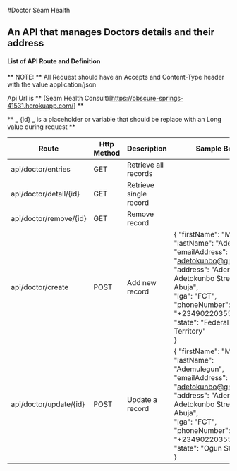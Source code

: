 #Doctor Seam Health

## An API that manages Doctors details and their address

#### List of API Route and Definition
** NOTE: ** All Request should have an Accepts and Content-Type header with the value application/json

Api Url is ** (Seam Health Consult)[https://obscure-springs-41531.herokuapp.com/] **

** _ {id} _ is a placeholder or variable that should be replace with an Long value during request **

| Route                   | Http Method    | Description            | Sample Body                           | Options      |
| ----------------------- | -------------- | ---------------------- | ------------------------------------- | -----------  |
| api/doctor/entries      | GET            | Retrieve all records   |                                       | ?email=value |
| api/doctor/detail/{id}  | GET            | Retrieve single record |                                       |              |
| api/doctor/remove/{id}  | GET            | Remove record          |                                       |              |
| api/doctor/create       | POST           | Add new record         | { "firstName": "Moyegun", <br/> "lastName": "Adeola", "emailAddress": "adetokunbo@gmail.com", <br/> "address": "Ademola Adetokunbo Street, Abuja",<br/> "lga": "FCT", <br/> "phoneNumber": "+2349022035587", <br/> "state": "Federal Capital Territory" <br/> } <br/> |               |
| api/doctor/update/{id}  | POST           | Update a record        | { "firstName": "Mayegun", <br/> "lastName": "Ademulegun", <br/> "emailAddress": "adetokunbo@gmail.com", <br/> "address": "Ademola Adetokunbo Street, Abuja", <br/> "lga": "FCT", <br/> "phoneNumber": "+2349022035587", <br/> "state": "Ogun State" <br/> } <br/> | |
